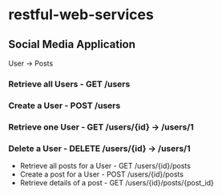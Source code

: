 # restful-web-services

## Social Media Application

User -> Posts

### Retrieve all Users  - GET /users
### Create a User       - POST  /users
### Retrieve one User   - GET /users/{id} -> /users/1
### Delete a User       - DELETE /users/{id} -> /users/1

- Retrieve all posts for a User - GET /users/{id}/posts
- Create a post for a User - POST /users/{id}/posts
- Retrieve details of a post - GET /users/{id}/posts/{post_id}